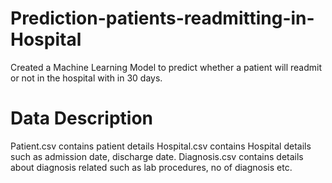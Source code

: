 # Prediction-patients-readmitting-in-Hospital
Created a Machine Learning Model to predict whether a patient will readmit or not in the hospital with in 30 days.
# Data Description
Patient.csv contains patient details
Hospital.csv contains Hospital details such as admission date, discharge date.
Diagnosis.csv contains details about diagnosis related such as lab procedures, no of diagnosis etc.
